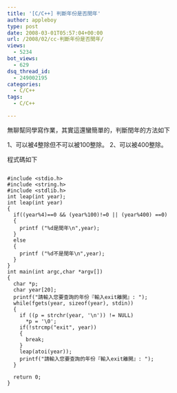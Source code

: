 ```yaml
---
title: '[C/C++] 判斷年份是否閏年'
author: appleboy
type: post
date: 2008-03-01T05:57:04+00:00
url: /2008/02/cc-判斷年份是否閏年/
views:
  - 5234
bot_views:
  - 629
dsq_thread_id:
  - 249002195
categories:
  - C/C++
tags:
  - C/C++

---
```

無聊幫同學寫作業，其實這還蠻簡單的，判斷閏年的方法如下

1、可以被4整除但不可以被100整除。 2、可以被400整除。

程式碼如下

<pre><code class="language-c">
#include &lt;stdio.h&gt;
#include &lt;string.h&gt;
#include &lt;stdlib.h&gt;
int leap(int year);
int leap(int year)
{  
  if((year%4)==0 && (year%100)!=0 || (year%400) ==0)
  {
    printf ("%d是閏年\n",year);
  }
  else
  {
    printf ("%d不是閏年\n",year);
  } 
}
int main(int argc,char *argv[])
{
  char *p;  
  char year[20];
  printf("請輸入您要查詢的年份『輸入exit離開』: ");
  while(fgets(year, sizeof(year), stdin))
  {
    if ((p = strchr(year, &#039;\n&#039;)) != NULL)
      *p = &#039;\0&#039;;  
    if(!strcmp("exit", year))
    {
      break;
    }
    leap(atoi(year));   
    printf("請輸入您要查詢的年份『輸入exit離開』: ");
  }

  return 0;
}
</code></pre>